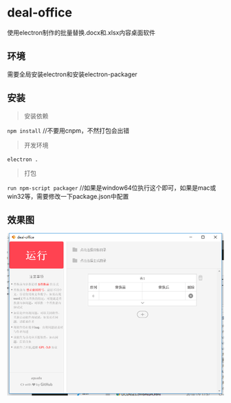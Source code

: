 # deal-office
使用electron制作的批量替换.docx和.xlsx内容桌面软件

## 环境

需要全局安装electron和安装electron-packager

## 安装

> 安装依赖

`npm install` //不要用cnpm，不然打包会出错

> 开发环境

`electron .`

> 打包

`run npm-script packager` //如果是window64位执行这个即可，如果是mac或win32等，需要修改一下package.json中配置

## 效果图

![图一](./tu.png)



